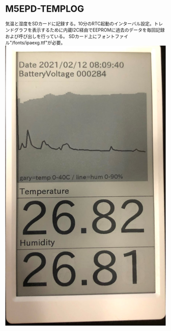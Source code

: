 # M5EPD-TEMPLOG
気温と湿度をSDカードに記録する。10分のRTC起動のインターバル設定。トレンドグラフを表示するために内蔵I2C経由でEEPROMに過去のデータを毎回記録および呼び出しを行っている。
SDカード上にフォントファイル"/fonts/ipaexg.ttf"が必要。
![](https://github.com/smorikaw/M5EPD-TEMPLOG/blob/main/m5eps-temp%20(2).jpg)
